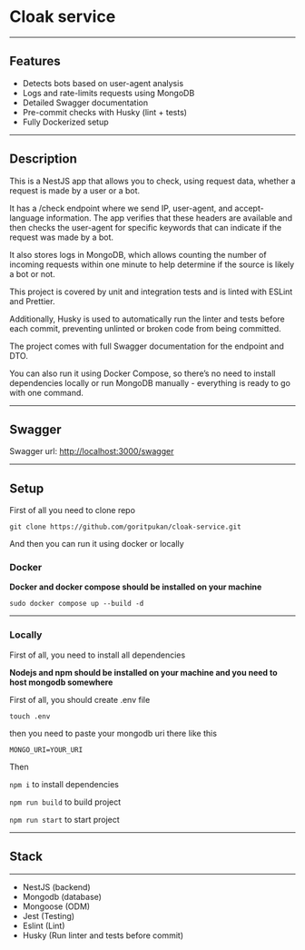 # Cloak service

---

## Features
- Detects bots based on user-agent analysis
- Logs and rate-limits requests using MongoDB
- Detailed Swagger documentation
- Pre-commit checks with Husky (lint + tests)
- Fully Dockerized setup

---

## Description

This is a NestJS app that allows you to check, using request data, whether a request is made by a user or a bot.

It has a /check endpoint where we send IP, user-agent, and accept-language information. The app verifies that these headers are available and then checks the user-agent for specific keywords that can indicate if the request was made by a bot.

It also stores logs in MongoDB, which allows counting the number of incoming requests within one minute to help determine if the source is likely a bot or not.

This project is covered by unit and integration tests and is linted with ESLint and Prettier.

Additionally, Husky is used to automatically run the linter and tests before each commit, preventing unlinted or broken code from being committed.

The project comes with full Swagger documentation for the endpoint and DTO.

You can also run it using Docker Compose, so there’s no need to install dependencies locally or run MongoDB manually - everything is ready to go with one command.

---

## Swagger

Swagger url: [http://localhost:3000/swagger](http://localhost:3000/swagger)

---
## Setup

First of all you need to clone repo

`git clone https://github.com/goritpukan/cloak-service.git`

And then you can run it using docker or locally
### Docker

**Docker and docker compose should be installed on your machine**

`sudo docker compose up --build -d`

---
### Locally

First of all, you need to install all dependencies

**Nodejs and npm should be installed on your machine and you need to host mongodb somewhere**

First of all, you should create .env file

`touch .env`

then you need to paste your mongodb uri there like this

`MONGO_URI=YOUR_URI`

Then 

`npm i` to install dependencies

`npm run build` to build project

`npm run start` to start project

---
## Stack

---

- NestJS (backend)
- Mongodb (database)
- Mongoose (ODM)
- Jest (Testing)
- Eslint (Lint)
- Husky (Run linter and tests before commit)

